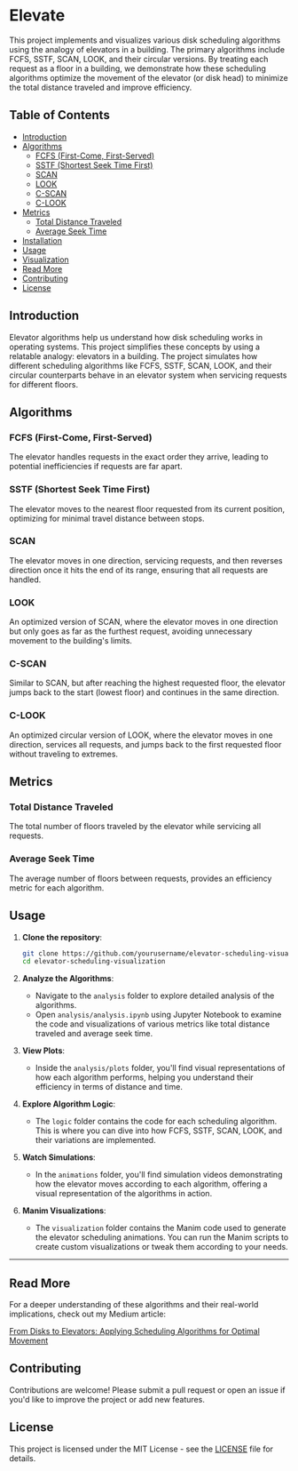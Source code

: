 # Elevate

This project implements and visualizes various disk scheduling algorithms using the analogy of elevators in a building. The primary algorithms include FCFS, SSTF, SCAN, LOOK, and their circular versions. By treating each request as a floor in a building, we demonstrate how these scheduling algorithms optimize the movement of the elevator (or disk head) to minimize the total distance traveled and improve efficiency.

## Table of Contents

- [Introduction](#introduction)
- [Algorithms](#algorithms)
  - [FCFS (First-Come, First-Served)](#fcfs-first-come-first-served)
  - [SSTF (Shortest Seek Time First)](#sstf-shortest-seek-time-first)
  - [SCAN](#scan)
  - [LOOK](#look)
  - [C-SCAN](#c-scan)
  - [C-LOOK](#c-look)
- [Metrics](#metrics)
  - [Total Distance Traveled](#total-distance-traveled)
  - [Average Seek Time](#average-seek-time)
- [Installation](#installation)
- [Usage](#usage)
- [Visualization](#visualization)
- [Read More](#read-more)
- [Contributing](#contributing)
- [License](#license)

## Introduction

Elevator algorithms help us understand how disk scheduling works in operating systems. This project simplifies these concepts by using a relatable analogy: elevators in a building. The project simulates how different scheduling algorithms like FCFS, SSTF, SCAN, LOOK, and their circular counterparts behave in an elevator system when servicing requests for different floors.

## Algorithms

### FCFS (First-Come, First-Served)
The elevator handles requests in the exact order they arrive, leading to potential inefficiencies if requests are far apart.

### SSTF (Shortest Seek Time First)
The elevator moves to the nearest floor requested from its current position, optimizing for minimal travel distance between stops.

### SCAN
The elevator moves in one direction, servicing requests, and then reverses direction once it hits the end of its range, ensuring that all requests are handled.

### LOOK
An optimized version of SCAN, where the elevator moves in one direction but only goes as far as the furthest request, avoiding unnecessary movement to the building's limits.

### C-SCAN
Similar to SCAN, but after reaching the highest requested floor, the elevator jumps back to the start (lowest floor) and continues in the same direction.

### C-LOOK
An optimized circular version of LOOK, where the elevator moves in one direction, services all requests, and jumps back to the first requested floor without traveling to extremes.

## Metrics

### Total Distance Traveled
The total number of floors traveled by the elevator while servicing all requests.

### Average Seek Time
The average number of floors between requests, provides an efficiency metric for each algorithm.


## Usage

1. **Clone the repository**:
    ```bash
    git clone https://github.com/yourusername/elevator-scheduling-visualization.git
    cd elevator-scheduling-visualization
    ```

2. **Analyze the Algorithms**:
   - Navigate to the `analysis` folder to explore detailed analysis of the algorithms.
   - Open `analysis/analysis.ipynb` using Jupyter Notebook to examine the code and visualizations of various metrics like total distance traveled and average seek time.
   
3. **View Plots**:
   - Inside the `analysis/plots` folder, you'll find visual representations of how each algorithm performs, helping you understand their efficiency in terms of distance and time.

4. **Explore Algorithm Logic**:
   - The `logic` folder contains the code for each scheduling algorithm. This is where you can dive into how FCFS, SSTF, SCAN, LOOK, and their variations are implemented.

5. **Watch Simulations**:
   - In the `animations` folder, you'll find simulation videos demonstrating how the elevator moves according to each algorithm, offering a visual representation of the algorithms in action.

6. **Manim Visualizations**:
   - The `visualization` folder contains the Manim code used to generate the elevator scheduling animations. You can run the Manim scripts to create custom visualizations or tweak them according to your needs.

---



## Read More

For a deeper understanding of these algorithms and their real-world implications, check out my Medium article:

[From Disks to Elevators: Applying Scheduling Algorithms for Optimal Movement](https://medium.com/@datafreakai/from-disks-to-elevators-applying-scheduling-algorithms-for-optimal-movement-8784fa0ea9e8)

## Contributing

Contributions are welcome! Please submit a pull request or open an issue if you'd like to improve the project or add new features.

## License

This project is licensed under the MIT License - see the [LICENSE](LICENSE) file for details.

